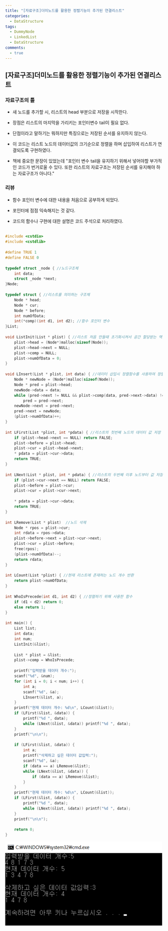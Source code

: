 ```yaml
---
title: "[자료구조]더미노드를 활용한 정렬기능이 추가된 연결리스트"
categories:
  - DataStructure
tags:
  - DummyNode
  - LinkedList
  - DataStructure
comments:
  - true
---
```


## [자료구조]더미노드를 활용한 정렬기능이 추가된 연결리스트

### 자료구조의 틀

* 새 노드를 추가할 시, 리스트의 head 부분으로 저장을 시작한다.

* 장점은 리스트의 마지막을 가리키는 포인터변수 tail이 필요 없다.

* 단점이라고 말하기는 뭐하지만 특징으로는 저장된 순서를 유지하지 않는다.

* 이 코드는 리스트 노드의 데이터값의 크기순으로 정렬을 하며 삽입하여 리스트가 연결되도록 구현하였다.

* 책에 중요한 문장이 있었는데 "포인터 변수 tail을 유지하기 위해서 넣어야할 부가적인 코드가 번거로울 수 있다. 또한 리스트의 자료구조는 저장된 순서를 유지해야 하는 자료구조가 아니다."

### 리뷰

* 함수 포인터 변수에 대한 내용을 처음으로 공부하게 되었다.

* 포인터에 점점 익숙해지는 것 같다.

* 코드의 함수나 구현에 대한 설명은 코드 주석으로 처리하였다.

```cpp

#include <cstdio>
#include <cstdlib>

#define TRUE 1
#define FALSE 0

typedef struct _node { //노드구조체
	int data;
	struct _node *next;
}Node;

typedef struct { //리스트를 의미하는 구조체
	Node * head;
	Node * cur;
	Node * before;
	int numOfData;
	int(*comp)(int d1, int d2); //함수 포인터 변수
}List;

void ListInit(List * plist) { //리스트 처음 만들때 초기화시켜서 공간 할당받는 역할
	plist->head = (Node*)malloc(sizeof(Node));
	plist->head->next = NULL;
	plist->comp = NULL;
	plist->numOfData = 0;
}

void LInsert(List * plist, int data) { //데이터 삽입시 정렬함수를 사용하여 정렬하며 리스트에 데이터 삽입
	Node * newNode = (Node*)malloc(sizeof(Node));
	Node * pred = plist->head;
	newNode->data = data;
	while (pred->next != NULL && plist->comp(data, pred->next->data) != 0)
		pred = pred->next;
	newNode->next = pred->next;
	pred->next = newNode;
	(plist->numOfData)++;
}

int LFirst(List *plist, int *pdata) { //리스트의 첫번째 노드의 데이터 값 저장 및 첫번째 노드 존재하는지에 대한 참/거짓반환
	if (plist->head->next == NULL) return FALSE;
	plist->before = plist->head;
	plist->cur = plist->head->next;
	* pdata = plist->cur->data;
	return TRUE;
}

int LNext(List * plist, int * pdata) { //리스트의 두번째 이후 노드부터 값 저장 및 반환
	if (plist->cur->next == NULL) return FALSE;
	plist->before = plist->cur;
	plist->cur = plist->cur->next;

	* pdata = plist->cur->data;
	return TRUE;
}

int LRemove(List * plist)  //노드 삭제
	Node * rpos = plist->cur;
	int rdata = rpos->data;
	plist->before->next = plist->cur->next;
	plist->cur = plist->before;
	free(rpos);
	(plist->numOfData)--;
	return rdata;
}

int LCount(List *plist) { //현재 리스트에 존재하는 노드 개수 반환
	return plist->numOfData;
}

int WhoIsPrecede(int d1, int d2) { //정렬하기 위해 사용한 함수
	if (d1 < d2) return 0;
	else return 1;
}

int main() {
	List list;
	int data;
	int num;
	ListInit(&list);

	List * plist = &list;
	plist->comp = WhoIsPrecede;

	printf("입력받을 데이터 개수:");
	scanf("%d", &num);
	for (int i = 0; i < num; i++) {
		int a;
		scanf("%d", &a);
		LInsert(&list, a);
	}
	printf("현재 데이터 개수: %d\n", LCount(&list));
	if (LFirst(&list, &data)) {
		printf("%d ", data);
		while (LNext(&list, &data)) printf("%d ", data);
	}
	printf("\n\n");

	if (LFirst(&list, &data)) {
		int a;
		printf("삭제하고 싶은 데이터 값입력:");
		scanf("%d", &a);
		if (data == a) LRemove(&list);
		while (LNext(&list, &data)) {
			if (data == a) LRemove(&list);
		}
	}
	printf("현재 데이터 개수: %d\n", LCount(&list));
	if (LFirst(&list, &data)) {
		printf("%d ", data);
		while (LNext(&list, &data)) printf("%d ", data);
	}
	printf("\n\n");

	return 0;
}
```

![](/assets/img/Datastructure/0521.png)

